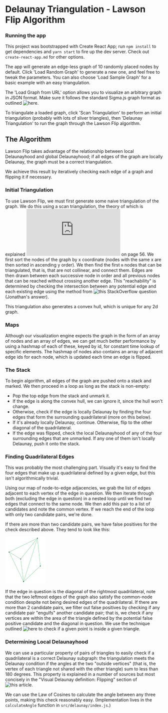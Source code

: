 # Delaunay Triangulation - Lawson Flip Algorithm

### Running the app
This project was bootstrapped with Create React App; run `npm install` to get dependencies and `yarn start` to fire up the dev server. Check out `create-react-app.md` for other options.

The app will generate an edge-less graph of 10 randomly placed nodes by default. Click 'Load Random Graph' to generate a new one, and feel free to tweak the parameters. You can also choose 'Load Sample Graph' for a basic example with an easy triangulation.

The 'Load Graph from URL' option allows you to visualize an arbitrary graph in JSON format. Make sure it follows the standard Sigma.js graph format as outlined ![here](http://sigmajs.org/).

To triangulate a loaded graph, click 'Scan Triangulation' to perform an initial triangulation (probably with lots of sliver triangles), then 'Delaunay Triangulation' to run the graph through the Lawson Flip algorithm.

## The Algorithm
Lawson Flip takes advantage of the relationship between local Delaunayhood and global Delaunayhood; if all edges of the graph are locally Delaunay, the graph must be a correct triangulation.

We achieve this result by iteratively checking each edge of a graph and flipping it if necessary.

### Initial Triangulation
To use Lawson Flip, we must first generate some naive triangulation of the graph. We do this using a scan triangulation, the theory of which is explained ![here](https://www.ti.inf.ethz.ch/ew/Lehre/CG13/lecture/Chapter%206.pdf) on page 56.
We first sort the nodes of the graph by x coordinate (nodes with the same x are then sorted in ascending y order). We then find the first `m` nodes that can be triangulated, that is, that are not collinear, and connect them.
Edges are then drawn between each successive node in order and all previous nodes that can be reached without crossing another edge. This "reachability" is determined by checking the intersection between any potential edge and each existing edge using the method from ![this StackOverflow question](https://stackoverflow.com/questions/9043805/test-if-two-lines-intersect-javascript-function) (Jonathan's answer).

This triangulation also generates a convex hull, which is unique for any 2d graph.

### Maps
Although our visualization engine expects the graph in the form of an array of nodes and an array of edges, we can get much better performance by using a hashmap of each of these, keyed by id, for constant time lookup of specific elements.
The hashmap of nodes also contains an array of adjacent edge ids for each node, which is updated each time an edge is flipped.

### The Stack
To begin algorithm, all edges of the graph are pushed onto a stack and marked. We then proceed in a loop as long as the stack is non-empty:
  - Pop the top edge from the stack and unmark it.
  - If the edge is along the convex hull, we can ignore it, since the hull won't change.
  - Otherwise, check if the edge is locally Delaunay by finding the four edges that form the surrounding quadrilateral (more on this below).
  - If it's already locally Delaunay, continue. Otherwise, flip to the other diagonal of the quadrilateral.
  - If the edge was flipped, check the local Delaunayhood of any of the four surrounding edges that are unmarked. If any one of them isn't locally Delaunay, push it onto the stack.

### Finding Quadrilateral Edges
This was probably the most challenging part. Visually it's easy to find the four edges that make up a quadrilateral defined by a given edge, but this isn't algorithmically trivial.

Using our map of node-to-edge adjacencies, we grab the list of edges adjacent to each vertex of the edge in question.
We then iterate through both (excluding the edge in question) in a nested loop until we find two edges that connect to the same node. We then add this pair to a list of candidates and note the common vertex. If we reach the end of the loop with only two candidate pairs, we're done.

If there are more than two candidate pairs, we have false positives for the check described above. They tend to look like this:

<img src="falsepositive.png" height="150">

If the edge in question is the diagonal of the rightmost quadrilateral, note that the two leftmost edges of the graph also satisfy the common-node condition despite not being desired edges of the quadrilateral. If there are more than 2 candidate pairs, we filter out false positives by checking if any candidate pair "engulfs" another candidate pair; that is, we check if any vertices are within the area of the triangle defined by the potential false positive candidate and the diagonal in question. We use the technique outlined ![here](http://jsfiddle.net/PerroAZUL/zdaY8/1/) to check if a given point is inside a given triangle.

### Determining Local Delaunayhood
We can use a particular property of pairs of triangles to easily check if a quadrilateral is a correct Delaunay subgraph: the triangulation meets the Delaunay condition if the angles at the two "outside vertices" (that is, the vertex of each triangle not shared with the other triangle) sum to less than 180 degrees.
This property is explained in a number of sources but most concisely in the "Visual Delaunay definition: Flipping" section of ![this article](https://en.wikipedia.org/wiki/Delaunay_triangulation#cite_note-DRS-6).

We can use the Law of Cosines to calculate the angle between any three points, making this check reasonably easy. (Implementation lives in the `calculateAngle` function in `src/delaunay/index.js`.)
